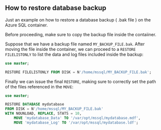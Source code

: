 

## How to restore database backup

Just an example on how to restore a database backup ( .bak file ) on the Azure SQL container.

Before proceeding, make sure to copy the backup file inside the contaiiner.

Suppose that we have a backup file named `MY_BACKUP_FILE.bak`. After moving the file inside
the container, we can proceed to a `RESTORE FILELISTONLY` to list the data and log files
included inside the backup:

```sql
use master;

RESTORE FILELISTONLY FROM DISK = N'/home/mssql/MY_BACKUP_FILE.bak';
```

Finally we can issue the final `RESTORE`, making sure to correctly set the path of the files
referenced in the `MOVE`:

```sql
use master;

RESTORE DATABASE mydatabase 
FROM DISK = N'/home/mssql/MY_BACKUP_FILE.bak' 
WITH NOUNLOAD, REPLACE, STATS = 10,
	MOVE 'mydatabase_Data' TO '/var/opt/mssql/mydatabase.mdf',
	MOVE 'mydatabase_Log' TO '/var/opt/mssql/mydatabase.ldf';
```